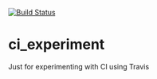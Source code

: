 [![Build Status](https://travis-ci.org/matthieuchoplin/ci_experiment.svg?branch=master)](https://travis-ci.org/matthieuchoplin/ci_experiment)

# ci_experiment
Just for experimenting with CI using Travis
